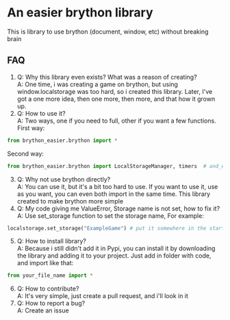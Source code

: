 # An easier brython library

This is library to use brython (document, window, etc) without breaking brain<br>

## FAQ <br>

1. Q: Why this library even exists? What was a reason of creating?<br>
A: One time, i was creating a game on brython, but using window.localstorage was too hard, so i created this library. Later, I've got a one more idea, then one more, then more, and that how it grown up. <br>
2. Q: How to use it?<br>
A: Two ways, one if you need to full, other if you want a few functions.<br>
First way:

```python
from brython_easier.brython import *
```

Second way:

```python
from brython_easier.brython import LocalStorageManager, timers  # and_etc
```

3. Q: Why not use brython directly?<br>
A: You can use it, but it's a bit too hard to use. If you want to use it, use as you want, you can even both import in the same time. This library created to make brython more simple
4. Q: My code giving me ValueError, Storage name is not set, how to fix it?<br>
A: Use set_storage function to set the storage name, For example:
```python
localstorage.set_storage("ExampleGame") # put it somewhere in the start of code
```

5. Q: How to install library?<br>
A: Because i still didn't add it in Pypi, you can install it by downloading the library and adding it to your project. Just add in folder with code, and import like that:
```python
from your_file_name import *
```

6. Q: How to contribute?<br>
A: It's very simple, just create a pull request, and i'll look in it
7. Q: How to report a bug?<br>
A: Create an issue
